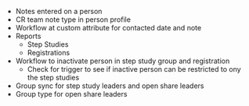 - Notes entered on a person
- CR team note type in person profile
- Workflow at custom attribute for contacted date and note
- Reports
	- Step Studies
	- Registrations
- Workflow to inactivate person in step study group and registration
	- Check for trigger to see if inactive person can be restricted to ony the step studies
- Group sync for step study leaders and open share leaders
- Group type for open share leaders
